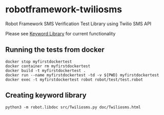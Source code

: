 # robotframework-twiliosms
Robot Framework SMS Verification Test Library using Twilio SMS API

Please see [Keyword Library](https://robertstaplestesting.github.io/robotframework-twiliosms/Twiliosms.html) for current functionality

## Running the tests from docker 
```
docker stop myfirstdockertest
docker container rm myfirstdockertest
docker build -t myfirstdockertest .
docker run --name myfirstdockertest -td -v ${PWD} myfirstdockertest
docker exec -t myfirstdockertest robot robot/test/test.robot
```

## Creating keyword library
`python3 -m robot.libdoc src/Twiliosms.py doc/Twiliosms.html`